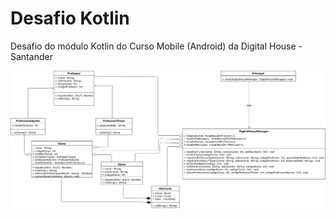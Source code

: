 # Desafio Kotlin
Desafio do módulo Kotlin do Curso Mobile (Android) da Digital House - Santander

![UML](/midia/desafioPrimeiroModulo.png) 